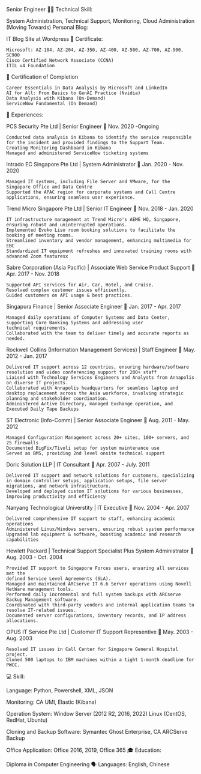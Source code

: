 Senior Engineer
👨‍💻 Technical Skill:

System Administration, Technical Support, Monitoring, Cloud Administration (Moving Towards)
Personal Blog:

IT Blog Site at Wordpress
📃 Certificate:

    Microsoft: AZ-104, AZ-204, AZ-350, AZ-400, AZ-500, AZ-700, AZ-900, SC900
    Cisco Certified Network Associate (CCNA)
    ITIL v4 Foundation

📃 Certification of Completion

    Career Essentials in Data Analysis by Microsoft and LinkedIn
    AI for All: From Basics to GenAI Practice (Nvidia)
    Data Analysis with Kibana (On-Demand)
    ServiceNow Fundamental (On Demand)

💼 Experiences:

PCS Security Pte Ltd | Senior Engineer
📆 Nov. 2020 -Ongoing

    Conducted data analysis in Kibana to identify the service responsible for the incident and provided findings to the Support Team.
    Creating Monitoring Dashboard in Kibana
    Managed and administered ServiceNow ticketing systems

Intrado EC Singapore Pte Ltd | System Administrator
📆 Jan. 2020 - Nov. 2020

    Managed IT systems, including File Server and VMware, for the Singapore Office and Data Centre
    Supported the APAC region for corporate systems and Call Centre applications, ensuring seamless user experience.

Trend Micro Singapore Pte Ltd | Senior IT Engineer
📆 Nov. 2018 - Jan. 2020

    IT infrastructure management at Trend Micro's AEME HQ, Singapore, ensuring robust and uninterrupted operations.
    Implemented Evoko Liso room booking solutions to facilitate the booking of meeting rooms.
    Streamlined inventory and vendor management, enhancing multimedia for EBC
    Standardized IT equipment refreshes and innovated training rooms with advanced Zoom featuresx

Sabre Corporation (Asia Pacific) | Associate Web Service Product Support
📆 Apr. 2017 - Nov. 2018

    Supported API services for Air, Car, Hotel, and Cruise.
    Resolved complex customer issues efficiently.
    Guided customers on API usage & best practices.

Singapura Finance | Senior Associate Engineer
📆 Jan. 2017 - Apr. 2017

    Managed daily operations of Computer Systems and Data Center, supporting Core Banking Systems and addressing user
    technical requirements.
    Collaborated with the team to deliver timely and accurate reports as needed.

Rockwell Collins (Information Management Services) | Staff Engineer
📆 May. 2012 - Jan. 2017

    Delivered IT support across 12 countries, ensuring hardware/software resolution and video conferencing support for 200+ staff
    Liaised with Technology Services Engineers and Analysts from Annapolis on diverse IT projects.
    Collaborated with Annapolis headquarters for seamless laptop and desktop replacement across the Asia workforce, involving strategic
    planning and stakeholder coordination.
    Administered Active Directory, managed Exchange operation, and Executed Daily Tape Backups

ST Electronic (Info-Comm) | Senior Associate Engineer
📆 Aug. 2011 - May. 2012

    Managed Configuration Management across 20+ sites, 100+ servers, and 25 firewalls
    Documented BigFix/Tivoli setup for system maintenance use
    Served as BMS, providing 2nd level onsite technical support

Doric Solution LLP | IT Consultant
📆 Apr. 2007 - July. 2011

    Delivered IT support and network solutions for customers, specializing in domain controller setups, application setups, file server migrations, and network infrastructure.
    Developed and deployed custom IT solutions for various businesses, improving productivity and efficiency

Nanyang Technological Universtity | IT Executive
📆 Nov. 2004 - Apr. 2007

    Delivered comprehensive IT support to staff, enhancing academic operations
    Administered Linux/Windows servers, ensuring robust system performance
    Upgraded lab equipment & software, boosting academic and research capabilities

Hewlett Packard | Technical Support Specialist Plus System Administrator
📆 Aug. 2003 - Oct. 2004

    Provided IT support to Singapore Forces users, ensuring all services met the
    defined Service Level Agreements (SLA).
    Managed and maintained ARCserve IT 6.6 Server operations using Novell NetWare management tools.
    Performed daily incremental and full system backups with ARCserve Backup Management software.
    Coordinated with third-party vendors and internal application teams to resolve IT-related issues.
    Documented server configurations, inventory records, and IP address allocations.

OPUS IT Service Pte Ltd | Customer IT Support Representive
📆 May. 2003 - Aug. 2003

    Resolved IT issues in Call Center for Singapore General Hospital project.
    Cloned 500 laptops to IBM machines within a tight 1-month deadline for PWCC.

💻 Skill:

Language:
Python, Powershell, XML, JSON

Monitoring:
CA UMI, Elastic (Kibana)

Operation System:
Window Server (2012 R2, 2016, 2022)
Linux (CentOS, RedHat, Ubuntu)

Cloning and Backup Software:
Symantec Ghost Enterprise, CA ARCServe Backup

Office Application:
Office 2016, 2019, Office 365
🎓 Education:

Diploma in Computer Engineering
🗣️ Languages:
English, Chinese
